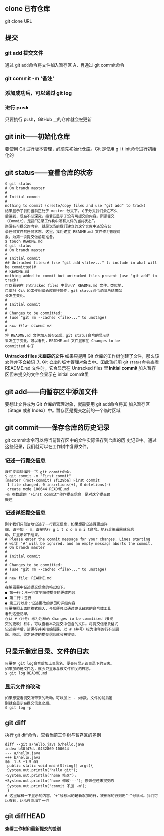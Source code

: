 ## clone 已有仓库
git clone URL
## 提交 
### git add 提交文件
通过 git add命令将文件加入暂存区 A，再通过 git commit命令
### git commit -m '备注'
### 添加成功后，可以通过 git log
### 进行 push
只要执行 push，GitHub 上的仓库就会被更新
## git init——初始化仓库
要使用 Git 进行版本管理，必须先初始化仓库。Git 是使用 g i t 
init命令进行初始化的
##   git status——查看仓库的状态
```
$ git status
# On branch master
#
# Initial commit
#
nothing to commit (create/copy files and use "git add" to track)
结果显示了我们当前正处于 master 分支下。关于分支我们会在不久
后讲到，现在不必深究。接着还显示了没有可提交的内容。所谓提交
（Commit），是指“记录工作树中所有文件的当前状态”。
尚没有可提交的内容，就是说当前我们建立的这个仓库中还没有记
录任何文件的任何状态。这里，我们建立 README.md 文件作为管理对
象，为第一次提交做前期准备。
$ touch README.md
$ git status
# On branch master
#
# Initial commit
## Untracked files:# (use "git add <file>..." to include in what will 
be committed)#
# README.md
nothing added to commit but untracked files present (use "git add" to 
track)
可以看到在 Untracked files 中显示了 README.md 文件。类似地，
只要对 Git 的工作树或仓库进行操作，git status命令的显示结果就
会发生变化。
#
# Initial commit
#
# Changes to be committed:
# (use "git rm --cached <file>..." to unstage)
#
# new file: README.md
#
将 README.md 文件加入暂存区后，git status命令的显示结
果发生了变化。可以看到，README.md 文件显示在 Changes to be 
committed 中了
```
**Untracked   files 未跟踪的文件**
如果只是用 Git 仓库的工作树创建了文件，那么该文件并不会被记
入 Git 仓库的版本管理对象当中。因此我们用 git status命令查看
README.md 文件时，它会显示在 Untracked files 里
**Initial commit**
加入暂存区但未提交的文件会显示在 initial commit里
## git add——向暂存区中添加文件
要想让文件成为 Git 仓库的管理对象，就需要用 git add命令将其
加入暂存区（Stage 或者 Index）中。暂存区是提交之前的一个临时区域
## git commit——保存仓库的历史记录
git commit命令可以将当前暂存区中的文件实际保存到仓库的历
史记录中。通过这些记录，我们就可以在工作树中复原文件。
### 记述一行提交信息
```
我们来实际运行一下 git commit命令。
$ git commit -m "First commit"
[master (root-commit) 9f129ba] First commit
 1 file changed, 0 insertions(+), 0 deletions(-)
 create mode 100644 README.md
-m 参数后的 "First commit"称作提交信息，是对这个提交的
概述
```
### 记述详细提交信息
```
刚才我们只简洁地记述了一行提交信息，如果想要记述得更加详
细，请不加 - m，直接执行 g i t c o m m i t命令。执行后编辑器就会启
动，并显示如下结果。
# Please enter the commit message for your changes. Lines starting
# with '#' will be ignored, and an empty message aborts the commit.
# On branch master
#
# Initial commit
#
# Changes to be committed:
# (use "git rm --cached <file>..." to unstage)
#
# new file: README.md
#
在编辑器中记述提交信息的格式如下。
● 第一行：用一行文字简述提交的更改内容
● 第二行：空行
● 第三行以后：记述更改的原因和详细内容
只要按照上面的格式输入，今后便可以通过确认日志的命令或工具
看到这些记录。
在以 #（井号）标为注释的 Changes to be committed（要提
交的更改）栏中，可以查看本次提交中包含的文件。将提交信息按格式
记述完毕后，请保存并关闭编辑器，以 #（井号）标为注释的行不必删
除。随后，刚才记述的提交信息就会被提交。
```
## 只显示指定目录、文件的日志
```
只要在 git log命令后加上目录名，便会只显示该目录下的日志。
如果加的是文件名，就会只显示与该文件相关的日志。
$ git log README.md
```
### 显示文件的改动
```
如果想查看提交所带来的改动，可以加上 - p参数，文件的前后差
别就会显示在提交信息之后。
$ git log -p
```
##  git diff
执行 git diff命令，查看当前工作树与暂存区的差别
```
diff --git a/hello.java b/hello.java
index b30f47d..0432869 100644
--- a/hello.java
+++ b/hello.java
@@ -1,5 +1,5 @@
 public static void main(String[] args){
 System.out.println("hello git");
-System.out.println("home 修改"); 
+System.out.println("home 修改---"); 修改但还未提交的  
 System.out.println("commit 不加 -m");
 }
# 这里解释一下显示的内容。“+”号标出的是新添加的行，被删除的行则用“-”号标出。我们可以看到，这次只添加了一行
```
##  git diff HEAD
**查看工作树和最新提交的差别**
